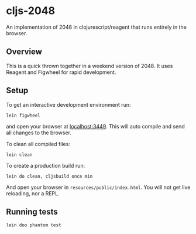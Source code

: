 # cljs-2048

An implementation of 2048 in clojurescript/reagent that runs entirely in the browser.

## Overview

This is a quick thrown together in a weekend version of 2048. It uses Reagent and Figwheel for rapid development.

## Setup

To get an interactive development environment run:

    lein figwheel

and open your browser at [localhost:3449](http://localhost:3449/).
This will auto compile and send all changes to the browser.

To clean all compiled files:

    lein clean

To create a production build run:

    lein do clean, cljsbuild once min

And open your browser in `resources/public/index.html`. You will not
get live reloading, nor a REPL. 


## Running tests

    lein doo phantom test

